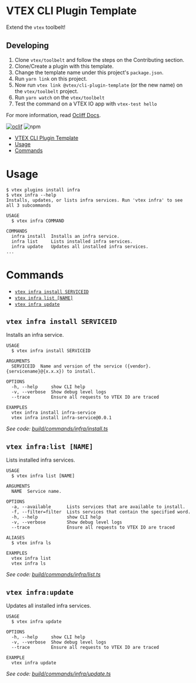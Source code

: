 # VTEX CLI Plugin Template

Extend the `vtex` toolbelt!

## Developing

1. Clone `vtex/toolbelt` and follow the steps on the Contributing section.
2. Clone/Create a plugin with this template.
3. Change the template name under this project's `package.json`.
2. Run `yarn link` on this project.
3. Now run `vtex link @vtex/cli-plugin-template` (or the new name) on the `vtex/toolbelt` project.
4. Run `yarn watch` on the `vtex/toolbelt`
5. Test the command on a VTEX IO app with `vtex-test hello`

For more information, read [Ocliff Docs](https://oclif.io/docs/introduction).

[![oclif](https://img.shields.io/badge/cli-oclif-brightgreen.svg)](https://oclif.io)
![npm](https://img.shields.io/npm/v/@vtex/cli-plugin-infra)

<!-- toc -->
* [VTEX CLI Plugin Template](#vtex-cli-plugin-template)
* [Usage](#usage)
* [Commands](#commands)
<!-- tocstop -->
# Usage
<!-- usage -->
```sh-session
$ vtex plugins install infra
$ vtex infra --help
Installs, updates, or lists infra services. Run 'vtex infra' to see all 3 subcommands

USAGE
  $ vtex infra COMMAND

COMMANDS
  infra install  Installs an infra service.
  infra list     Lists installed infra services.
  infra update   Updates all installed infra services.
...
```
<!-- usagestop -->
# Commands
<!-- commands -->
* [`vtex infra install SERVICEID`](#vtex-infrainstall-serviceid)
* [`vtex infra list [NAME]`](#vtex-infralist-name)
* [`vtex infra update`](#vtex-infraupdate)

## `vtex infra install SERVICEID`

Installs an infra service.

```
USAGE
  $ vtex infra install SERVICEID

ARGUMENTS
  SERVICEID  Name and version of the service ({vendor}.{servicename}@{x.x.x}) to install.

OPTIONS
  -h, --help     show CLI help
  -v, --verbose  Show debug level logs
  --trace        Ensure all requests to VTEX IO are traced

EXAMPLES
  vtex infra install infra-service
  vtex infra install infra-service@0.0.1
```

_See code: [build/commands/infra/install.ts](https://github.com/vtex/cli-plugin-infra/blob/v1.0.0/build/commands/infra/install.ts)_

## `vtex infra:list [NAME]`

Lists installed infra services.

```
USAGE
  $ vtex infra list [NAME]

ARGUMENTS
  NAME  Service name.

OPTIONS
  -a, --available      Lists services that are available to install.
  -f, --filter=filter  Lists services that contain the specified word.
  -h, --help           show CLI help
  -v, --verbose        Show debug level logs
  --trace              Ensure all requests to VTEX IO are traced

ALIASES
  $ vtex infra ls

EXAMPLES
  vtex infra list
  vtex infra ls
```

_See code: [build/commands/infra/list.ts](https://github.com/vtex/cli-plugin-infra/blob/v1.0.0/build/commands/infra/list.ts)_

## `vtex infra:update`

Updates all installed infra services.

```
USAGE
  $ vtex infra update

OPTIONS
  -h, --help     show CLI help
  -v, --verbose  Show debug level logs
  --trace        Ensure all requests to VTEX IO are traced

EXAMPLE
  vtex infra update
```

_See code: [build/commands/infra/update.ts](https://github.com/vtex/cli-plugin-infra/blob/v1.0.0/build/commands/infra/update.ts)_
<!-- commandsstop -->
